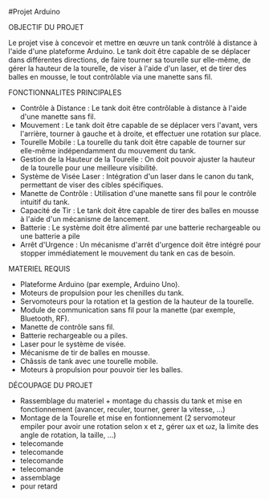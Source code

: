 #Projet Arduino

OBJECTIF DU PROJET

  Le projet vise à concevoir et mettre en œuvre un tank contrôlé à distance à l'aide d'une plateforme Arduino. Le tank doit être capable de se déplacer dans différentes directions, de faire tourner sa tourelle sur elle-même, de gérer la hauteur de la tourelle, de viser à l'aide d'un laser, et de tirer des balles en mousse, le tout contrôlable via une manette sans fil.

FONCTIONNALITES PRINCIPALES 

  - Contrôle à Distance : Le tank doit être contrôlable à distance à l'aide d'une manette sans fil.
  - Mouvement : Le tank doit être capable de se déplacer vers l'avant, vers l'arrière, tourner à gauche et à droite, et effectuer une rotation sur place.
  - Tourelle Mobile : La tourelle du tank doit être capable de tourner sur elle-même indépendamment du mouvement du tank.
  - Gestion de la Hauteur de la Tourelle : On doit pouvoir ajuster la hauteur de la tourelle pour une meilleure visibilité.
  - Système de Visée Laser : Intégration d'un laser dans le canon du tank, permettant de viser des cibles spécifiques.
  - Manette de Contrôle : Utilisation d'une manette sans fil pour le contrôle intuitif du tank.
  - Capacité de Tir : Le tank doit être capable de tirer des balles en mousse à l'aide d'un mécanisme de lancement.
  - Batterie : Le système doit être alimenté par une batterie rechargeable ou une batterie a pile
  - Arrêt d'Urgence : Un mécanisme d'arrêt d'urgence doit être intégré pour stopper immédiatement le mouvement du tank en cas de besoin.

MATERIEL REQUIS 

  - Plateforme Arduino (par exemple, Arduino Uno).
  - Moteurs de propulsion pour les chenilles du tank.
  - Servomoteurs pour la rotation et la gestion de la hauteur de la tourelle.
  - Module de communication sans fil pour la manette (par exemple, Bluetooth, RF).
  - Manette de contrôle sans fil.
  - Batterie rechargeable ou a piles.
  - Laser pour le système de visée.
  - Mécanisme de tir de balles en mousse.
  - Châssis de tank avec une tourelle mobile.
  - Moteurs à propulsion pour pouvoir tier les balles.


DÉCOUPAGE DU PROJET

  -  Rassemblage du materiel + montage du chassis du tank et mise en fonctionnement (avancer, reculer, tourner, gerer la vitesse, ...)
  -  Montage de la Tourelle et mise en fontionnement (2 servomoteur empiler pour avoir une rotation selon x et z, gérer ωx et ωz, la limite des angle de rotation, la taille, ...)
  -  telecomande
  -  telecomande
  -  telecomande
  -  telecomande
  -  assemblage 
  -  pour retard
